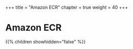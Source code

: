 +++
title = "Amazon ECR"
chapter = true
weight = 40
+++

# Amazon ECR

{{% children showhidden="false" %}}

